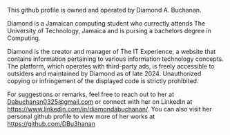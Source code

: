 This github profile is owned and operated by Diamond A. Buchanan.

Diamond is a Jamaican computing student who currectly attends The University of Technology, Jamaica and is pursing a bachelors degree in Computing.

Diamond is the creator and manager of The IT Experience, a website that contains information pertaining to various information technology concepts. The platform, which operates with third-party ads, is freely accessible to outsiders and maintained by Diamond as of late 2024. Unauthorized copying or infringement of the displayed code is strictly prohibited.

For suggestions or remarks, feel free to reach out to her at Dabuchanan0325@gmail.com or connect with her on LinkedIn at https://www.linkedin.com/in/diamondabuchanan/. You can also visit her personal github profile to view more of her works at https://github.com/DBu3hanan
